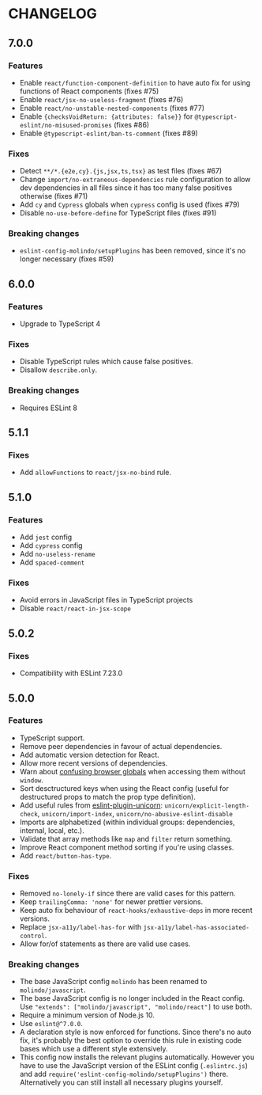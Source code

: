 # CHANGELOG

## 7.0.0

### Features

 - Enable `react/function-component-definition` to have auto fix for using functions of React components (fixes #75)
 - Enable `react/jsx-no-useless-fragment` (fixes #76)
 - Enable `react/no-unstable-nested-components` (fixes #77)
 - Enable `{checksVoidReturn: {attributes: false}}` for `@typescript-eslint/no-misused-promises` (fixes #86)
 - Enable `@typescript-eslint/ban-ts-comment` (fixes #89)

### Fixes

 - Detect `**/*.{e2e,cy}.{js,jsx,ts,tsx}` as test files (fixes #67)
 - Change `import/no-extraneous-dependencies` rule configuration to allow dev dependencies in all files since it has too many false positives otherwise (fixes #71)
 - Add `cy` and `Cypress` globals when `cypress` config is used (fixes #79)
 - Disable `no-use-before-define` for TypeScript files (fixes #91)

### Breaking changes

 - `eslint-config-molindo/setupPlugins` has been removed, since it's no longer necessary (fixes #59)

## 6.0.0

### Features

 - Upgrade to TypeScript 4

### Fixes

 - Disable TypeScript rules which cause false positives.
 - Disallow `describe.only`.

### Breaking changes

 - Requires ESLint 8

## 5.1.1

### Fixes

 - Add `allowFunctions` to `react/jsx-no-bind` rule.

## 5.1.0

### Features

 - Add `jest` config
 - Add `cypress` config
 - Add `no-useless-rename`
 - Add `spaced-comment`

### Fixes

 - Avoid errors in JavaScript files in TypeScript projects
 - Disable `react/react-in-jsx-scope`

## 5.0.2

### Fixes

 - Compatibility with ESLint 7.23.0

## 5.0.0

### Features

 - TypeScript support.
 - Remove peer dependencies in favour of actual dependencies.
 - Add automatic version detection for React.
 - Allow more recent versions of dependencies.
 - Warn about [confusing browser globals](https://www.npmjs.com/package/confusing-browser-globals) when accessing them without `window`.
 - Sort desctructured keys when using the React config (useful for destructured props to match the prop type definition).
 - Add useful rules from [eslint-plugin-unicorn](https://github.com/sindresorhus/eslint-plugin-unicorn): `unicorn/explicit-length-check`, `unicorn/import-index`, `unicorn/no-abusive-eslint-disable`
 - Imports are alphabetized (within individual groups: dependencies, internal, local, etc.).
 - Validate that array methods like `map` and `filter` return something.
 - Improve React component method sorting if you're using classes.
 - Add `react/button-has-type`.

### Fixes

 - Removed `no-lonely-if` since there are valid cases for this pattern.
 - Keep `trailingComma: 'none'` for newer prettier versions.
 - Keep auto fix behaviour of `react-hooks/exhaustive-deps` in more recent versions.
 - Replace `jsx-a11y/label-has-for` with `jsx-a11y/label-has-associated-control`.
 - Allow for/of statements as there are valid use cases.

### Breaking changes

 - The base JavaScript config `molindo` has been renamed to `molindo/javascript`.
 - The base JavaScript config is no longer included in the React config. Use `"extends": ["molindo/javascript", "molindo/react"]` to use both.
 - Require a minimum version of Node.js 10.
 - Use `eslint@^7.0.0`.
 - A declaration style is now enforced for functions. Since there's no auto fix, it's probably the best option to override this rule in existing code bases which use a different style extensively.
 - This config now installs the relevant plugins automatically. However you have to use the JavaScript version of the ESLint config (`.eslintrc.js`) and add `require('eslint-config-molindo/setupPlugins')` there. Alternatively you can still install all necessary plugins yourself.
